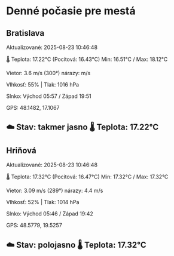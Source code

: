 ﻿# Denné počasie pre mestá

## Bratislava
Aktualizované: 2025-08-23 10:46:48

🌡️ Teplota: 17.22°C 
(Pocitová: 16.43°C)
Min: 16.51°C / Max: 18.12°C

Vietor: 3.6 m/s    (300°) 
nárazy:  m/s

Vlhkosť: 55% | Tlak: 1016 hPa

Slnko: Východ 05:57 / Západ 19:51

GPS: 48.1482, 17.1067

☁️ Stav: takmer jasno        🌡️ Teplota: 17.22°C
---

## Hriňová
Aktualizované: 2025-08-23 10:46:48

🌡️ Teplota: 17.32°C 
(Pocitová: 16.47°C)
Min: 17.32°C / Max: 17.32°C

Vietor: 3.09 m/s (289°)
nárazy: 4.4 m/s

Vlhkosť: 52% | Tlak: 1014 hPa

Slnko: Východ 05:46 / Západ 19:42

GPS: 48.5779, 19.5257

☁️ Stav: polojasno        🌡️ Teplota: 17.32°C
---
